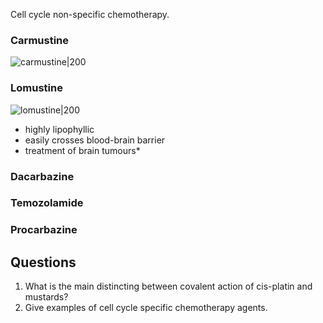 Cell cycle non-specific chemotherapy.

### Carmustine
![carmustine|200](https://upload.wikimedia.org/wikipedia/commons/thumb/e/e6/Carmustine.svg/1280px-Carmustine.svg.png)
### Lomustine
![lomustine|200](https://upload.wikimedia.org/wikipedia/commons/thumb/0/05/Lomustine.svg/1024px-Lomustine.svg.png)
* highly lipophyllic
* easily crosses blood-brain barrier
* treatment of brain tumours*

### Dacarbazine
### Temozolamide
### Procarbazine

## Questions
1. What is the main distincting between covalent action of cis-platin and mustards?
2. Give examples of cell cycle specific chemotherapy agents.
